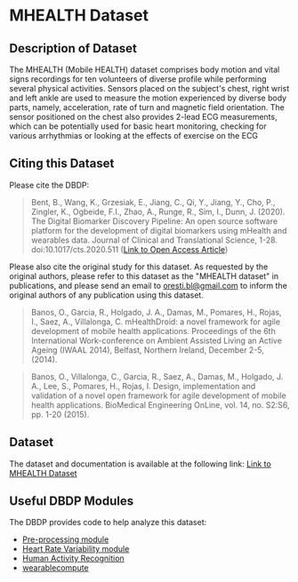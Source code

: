 # MHEALTH Dataset

## Description of Dataset
The MHEALTH (Mobile HEALTH) dataset comprises body motion and vital signs recordings for ten volunteers of diverse profile while performing several physical activities. Sensors placed on the subject's chest, right wrist and left ankle are used to measure the motion experienced by diverse body parts, namely, acceleration, rate of turn and magnetic field orientation. The sensor positioned on the chest also provides 2-lead ECG measurements, which can be potentially used for basic heart monitoring, checking for various arrhythmias or looking at the effects of exercise on the ECG

## Citing this Dataset
Please cite the DBDP: 

> Bent, B., Wang, K., Grzesiak, E., Jiang, C., Qi, Y., Jiang, Y., Cho, P., Zingler, K., Ogbeide, F.I., Zhao, A., Runge, R., Sim, I., Dunn, J. (2020). The Digital Biomarker      Discovery Pipeline: An open source software platform for the development of digital biomarkers using mHealth and wearables data. Journal of Clinical and Translational Science, 1-28. doi:10.1017/cts.2020.511 ([Link to Open Access Article](https://www.cambridge.org/core/journals/journal-of-clinical-and-translational-science/article/digital-biomarker-discovery-pipeline-an-open-source-software-platform-for-the-development-of-digital-biomarkers-using-mhealth-and-wearables-data/A6696CEF138247077B470F4800090E63))

Please also cite the original study for this dataset. As requested by the original authors, please refer to this dataset as the "MHEALTH dataset" in publications, and please send an email to oresti.bl@gmail.com to inform the original authors of any publication using this dataset. 

> Banos, O., Garcia, R., Holgado, J. A., Damas, M., Pomares, H., Rojas, I., Saez, A., Villalonga, C. mHealthDroid: a novel framework for agile development of mobile health applications. Proceedings of the 6th International Work-conference on Ambient Assisted Living an Active Ageing (IWAAL 2014), Belfast, Northern Ireland, December 2-5, (2014).

> Banos, O., Villalonga, C., Garcia, R., Saez, A., Damas, M., Holgado, J. A., Lee, S., Pomares, H., Rojas, I. Design, implementation and validation of a novel open framework for agile development of mobile health applications. BioMedical Engineering OnLine, vol. 14, no. S2:S6, pp. 1-20 (2015).

## Dataset
The dataset and documentation is available at the following link: [Link to MHEALTH Dataset](https://archive.ics.uci.edu/ml/datasets/MHEALTH+Dataset)

## Useful DBDP Modules
The DBDP provides code to help analyze this dataset: 

* [Pre-processing module](https://github.com/DigitalBiomarkerDiscoveryPipeline/Pre-process)
* [Heart Rate Variability module](https://github.com/DigitalBiomarkerDiscoveryPipeline/Heart-Rate-Variability)
* [Human Activity Recognition](https://github.com/DigitalBiomarkerDiscoveryPipeline/Human-Activity-Recognition)
* [wearablecompute](https://github.com/DigitalBiomarkerDiscoveryPipeline/wearablecompute)